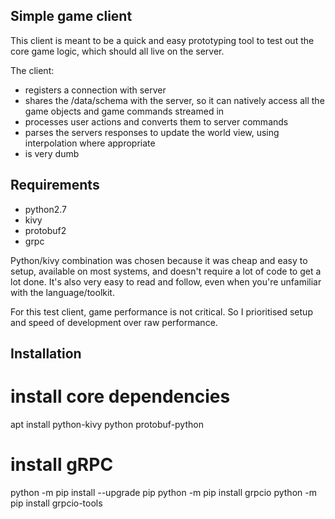 Simple game client
------------------

This client is meant to be a quick and easy prototyping tool to test out the core game logic, which should all live on the server.

The client:

- registers a connection with server
- shares the /data/schema with the server, so it can natively access all the game objects and game commands streamed in
- processes user actions and converts them to server commands
- parses the servers responses to update the world view, using interpolation where appropriate
- is very dumb

Requirements
------------

- python2.7
- kivy
- protobuf2
- grpc

Python/kivy combination was chosen because it was cheap and easy to setup, available on most systems, and doesn't require a lot of code to get a lot done. It's also very easy to read and follow, even when you're unfamiliar with the language/toolkit.

For this test client, game performance is not critical. So I prioritised setup and speed of development over raw performance.

Installation
------------

# install core dependencies
apt install python-kivy python protobuf-python

# install gRPC
python -m pip install --upgrade pip
python -m pip install grpcio
python -m pip install grpcio-tools
